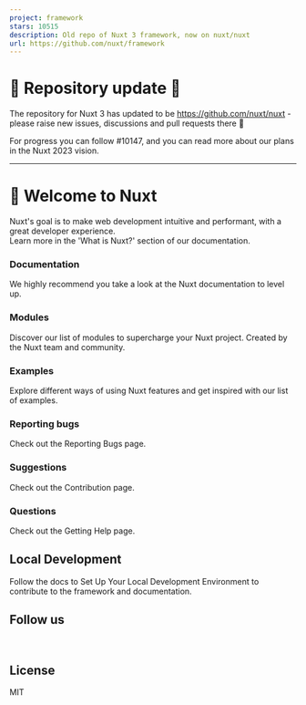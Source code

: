 ```yaml
---
project: framework
stars: 10515
description: Old repo of Nuxt 3 framework, now on nuxt/nuxt
url: https://github.com/nuxt/framework
---
```


🚧 Repository update 🚧
=======================

The repository for Nuxt 3 has updated to be https://github.com/nuxt/nuxt - please raise new issues, discussions and pull requests there 🙏

For progress you can follow #10147, and you can read more about our plans in the Nuxt 2023 vision.

* * *

👋 Welcome to Nuxt
==================

Nuxt's goal is to make web development intuitive and performant, with a great developer experience.  
Learn more in the 'What is Nuxt?' section of our documentation.

  

### Documentation

We highly recommend you take a look at the Nuxt documentation to level up.

  

### Modules

Discover our list of modules to supercharge your Nuxt project. Created by the Nuxt team and community.

  

### Examples

Explore different ways of using Nuxt features and get inspired with our list of examples.

  

### Reporting bugs

Check out the Reporting Bugs page.

  

### Suggestions

Check out the Contribution page.

  

### Questions

Check out the Getting Help page.

Local Development
-----------------

Follow the docs to Set Up Your Local Development Environment to contribute to the framework and documentation.

Follow us
---------

    

License
-------

MIT
